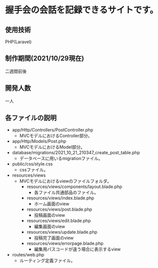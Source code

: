 # 握手会の会話を記録できるサイトです。
## 使用技術
PHP(Laravel)
## 制作期間(2021/10/29現在)
二週間前後
## 開発人数
一人
## 各ファイルの説明
- app/Http/Controllers/PostController.php
    - MVCモデルにおけるController部分。
- app/Http/Models/Post.php
    - MVCモデルにおけるModel部分。
- database/migrations/2021_10_21_210347_create_post_table.php
    - データベースに用いるmigrationファイル。
- public/css/style.css
    - cssファイル。
- resources/views
    - MVCモデルにおけるviewのファイルフォルダ。
        - resources/views/components/layout.blade.php
            - 各ファイル共通部品のファイル。
        - resources/views/index.blade.php
            - ホーム画面のview
        - resources/views/post.blade.php
            - 投稿画面のview
        - resources/views/edit.blade.php
            - 編集画面のview
        - resources/views/update.blade.php
            - 投稿完了画面のview
        - resources/views/errorpage.blade.php
            - 編集用パスコードが違う場合に表示するview
- routes/web.php
    - ルーティング定義ファイル。
